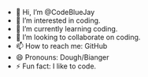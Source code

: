 - 👋 Hi, I’m @CodeBlueJay
- 👀 I’m interested in coding.
- 🌱 I’m currently learning coding.
- 💞️ I’m looking to collaborate on coding.
- 📫 How to reach me: GitHub
- 😄 Pronouns: Dough/Bianger
- ⚡ Fun fact: I like to code.

<!---
CodeBlueJay/CodeBlueJay is a ✨ special ✨ repository because its `README.md` (this file) appears on your GitHub profile.
You can click the Preview link to take a look at your changes.
--->
